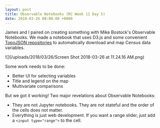 ```yaml
---
layout: post
title: Observable Notebooks (RC Week 11 Day 5)
date: 2018-03-26 00:00:00 +0000
---
```

James and I paired on creating something with Mike Bostock's Observable Notebooks. We made a notebook that uses D3.js and some convenient [TopoJSON repositories](https://github.com/topojson/us-atlas) to automatically download and map Census data variables.

![](/uploads/2018/03/26/Screen Shot 2018-03-26 at 11.24.16 AM.png)

Some work needs to be done:

* Better UI for selecting variables
* Title and legend on the map
* Multivariate comparisons

But we got it working! Two major revelations about Observable Notebooks:

* They are not Jupyter notebooks. They are not stateful and the order of the cells does not matter.
* Everything is just web development. If you want a range slider, just add a `<input type="range">` to the cell.